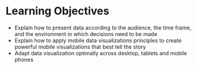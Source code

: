 # Learning Objectives
- Explain how to present data according to the audience, the time frame, and the environment in which decisions need to be made  
- Explain how to apply mobile data visualizations principles to create powerful mobile visualizations that best tell the story
- Adapt data visualization optimally across desktop, tablets and mobile phones